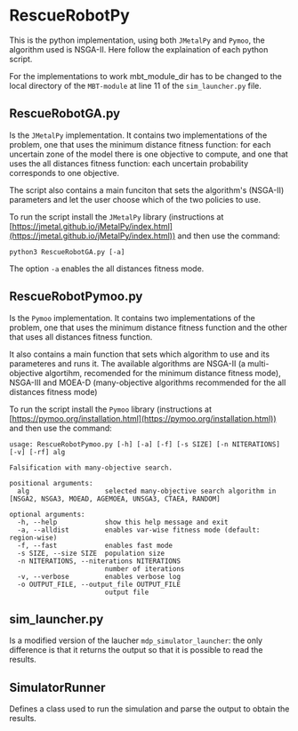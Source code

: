 # RescueRobotPy

This is the python implementation, using both `JMetalPy` and `Pymoo`, the algorithm used is NSGA-II.
Here follow the explaination of each python script.

For the implementations to work mbt_module_dir has to be changed to the local directory of the `MBT-module` at line 11 of the `sim_launcher.py` file.


## RescueRobotGA.py

Is the `JMetalPy` implementation. It contains two implementations of the problem, one that uses the minimum distance fitness function: for each uncertain zone of the model there is one objective to compute, and one that uses the all distances fitness function: each uncertain probability corresponds to one objective.

The script also contains a main funciton that sets the algorithm's (NSGA-II) parameters and let the user choose which of the two policies to use.

To run the script install the `JMetalPy` library (instructions at [https://jmetal.github.io/jMetalPy/index.html](https://jmetal.github.io/jMetalPy/index.html)) and then use the command:
```
python3 RescueRobotGA.py [-a]
```
The option `-a` enables the all distances fitness mode.

## RescueRobotPymoo.py

Is the `Pymoo` implementation. It contains two implementations of the problem, one that uses the minimum distance fitness function and the other that uses all distances fitness function.

It also contains a main function that sets which algorithm to use and its parameteres and runs it. The available algorithms are NSGA-II (a multi-objective algortihm, recomended for the minimum distance fitness mode), NSGA-III and MOEA-D (many-objective algorithms recommended for the all distances fitness mode)

To run the script install the `Pymoo` library (instructions at [https://pymoo.org/installation.html](https://pymoo.org/installation.html)) and then use the command:
```
usage: RescueRobotPymoo.py [-h] [-a] [-f] [-s SIZE] [-n NITERATIONS] [-v] [-rf] alg

Falsification with many-objective search.

positional arguments:
  alg                   selected many-objective search algorithm in [NSGA2, NSGA3, MOEAD, AGEMOEA, UNSGA3, CTAEA, RANDOM]

optional arguments:
  -h, --help            show this help message and exit
  -a, --alldist         enables var-wise fitness mode (default: region-wise)
  -f, --fast            enables fast mode
  -s SIZE, --size SIZE  population size
  -n NITERATIONS, --niterations NITERATIONS
                        number of iterations
  -v, --verbose         enables verbose log
  -o OUTPUT_FILE, --output_file OUTPUT_FILE
                        output file
```


## sim_launcher.py

Is a modified version of the laucher `mdp_simulator_launcher`: the only difference is that it returns the output so that it is possible to read the results.

## SimulatorRunner

Defines a class used to run the simulation and parse the output to obtain the results.
